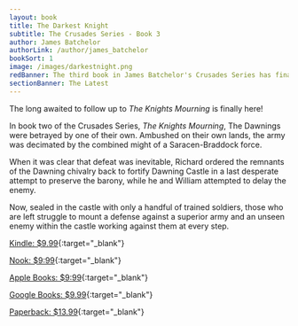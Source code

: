 ```yaml
---
layout: book
title: The Darkest Knight 
subtitle: The Crusades Series - Book 3
author: James Batchelor
authorLink: /author/james_batchelor
bookSort: 1
image: /images/darkestnight.png
redBanner: The third book in James Batchelor's Crusades Series has finally arrived!
sectionBanner: The Latest
---
```

The long awaited to follow up to _The Knights Mourning_ is finally here!

In book two of the Crusades Series, _The Knights Mourning_, The Dawnings were betrayed by one of their own. Ambushed on their own lands, the army was decimated by the combined might of a Saracen-Braddock force.

When it was clear that defeat was inevitable, Richard ordered the remnants of the Dawning chivalry back to fortify Dawning Castle in a last desperate attempt to preserve the barony, while he and William attempted to delay the enemy.

Now, sealed in the castle with only a handful of trained soldiers, those who are left struggle to mount a defense against a superior army and an unseen enemy within the castle working against them at every step.

<!--more-->

[Kindle: $9.99](https://www.amazon.com/Darkest-Knight-Crusades-Book-ebook/dp/B091HXQWCN/ref=sr_1_1?dchild=1&keywords=the+darkest+knight+by+james+batchelor&qid=1625255949&sr=8-1 "Buy from Amazon"){:target="_blank"}

[Nook: $9:99](https://www.barnesandnoble.com/w/the-darkest-knight-james-batchelor/1139149449?ean=2940162222514 "Buy from Barnes and Noble"){:target="_blank"}

[Apple Books: $9:99](https://books.apple.com/us/book/the-darkest-knight/id1561071692 "Buy from Apple"){:target="_blank"}

[Google Books: $9.99](https://play.google.com/store/books/details/James_Batchelor_The_Darkest_Knight?id=qbYmEAAAQBAJ "Buy from Google Books"){:target="_blank"}

[Paperback: $13.99](https://www.amazon.com/Darkest-Knight-James-Batchelor/dp/0984004459/ref=tmm_pap_swatch_0?_encoding=UTF8&qid=&sr= "Buy from Amazon"){:target="_blank"}

